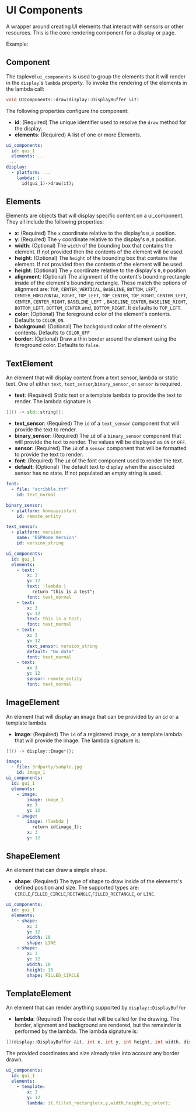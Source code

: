 # UI Components

A wrapper around creating UI elements that interact with sensors or other resources.  This is the core rendering component for a display or page.

Example:

## Component

The toplevel `ui_components` is used to group the elements that it will render in the `display`'s `lambda` property.  To invoke the rendering of the elements in the lambda call:

```cpp
void UIComponents::draw(display::DisplayBuffer &it)
```

The following properties configure the component:

- **id**: (Required) The unique identifier used to resolve the `draw` method for the display.
- **elements**: (Required) A list of one or more Elements.

```yaml
ui_components:
  id: gui_1
  elements: ...
 ...
display:
  - platform: ...
    lambda: |-
      id(gui_1)->draw(it);
```

## Elements

Elements are objects that will display specific content on a ui_component.  They all include the following properties:

- **x**: (Required) The `x` coordinate relative to the display's `0,0` position.
- **y**: (Required) The `y` coordinate relative to the display's `0,0` position.
- **width**: (Optional) The `width` of the bounding box that contains the element.  If not provided then the contents of the element will be used.
- **height**: (Optional) The `height` of the bounding box that contains the element.  If not provided then the contents of the element will be used.
- **height**: (Optional) The `y` coordinate relative to the display's `0,0` position.
- **alignment**: (Optional) The alignment of the content's bounding rectangle inside of the element's bounding rectangle.  These match the options of alignment are: `TOP`, `CENTER_VERTICAL`, `BASELINE`, `BOTTOM`, `LEFT`, `CENTER_HORIZONTAL`, `RIGHT`, `TOP_LEFT`, `TOP_CENTER`, `TOP_RIGHT`, `CENTER_LEFT`, `CENTER`, `CENTER_RIGHT`, `BASELINE_LEFT `, `BASELINE_CENTER`, `BASELINE_RIGHT`, `BOTTOM_LEFT`, `BOTTOM_CENTER` and, `BOTTOM_RIGHT`.  It defaults to `TOP_LEFT`.
- **color**: (Optional) The foreground color of the element's contents.  Defaults to `COLOR_ON`.
- **background**: (Optional) The background color of the element's contents.  Defaults to `COLOR_OFF`
- **border**: (Optional) Draw a thin border around the element using the foreground color.  Defaults to `false`.

## TextElement

An element that will display content from a text sensor, lambda or static text.  One of either `text`, `text_sensor`,`binary_sensor`, or `sensor` is required.

- **text**: (Required) Static text or a template lambda to provide the text to render.  The lambda signature is
```c++
[]() -> std::string{};
```
- **text_sensor**: (Required) The `id` of a `text_sensor` component that will provide the text to render.
- **binary_sensor**: (Required) The `id` of a `binary_sensor` component that will provide the text to render.  The values will be displayed as `ON` or `OFF`.
- **sensor**: (Required) The `id` of a `sensor` component that will be formatted to provide the text to render.
- **font**: (Required) The `id` of the font component used to render the text.
- **default**: (Optional) The default text to display when the associated sensor has no state.  If not populated an empty string is used.

```yaml
font:
  - file: "scribble.ttf"
    id: text_normal

binary_sensor:
  - platform: homeassistant
    id: remote_entity

text_sensor:
  - platform: version
    name: "ESPHome Version"
    id: version_string

ui_components:
  id: gui_1
  elements:
    - text:
        x: 3
        y: 12
        text: !lambda |
          return "this is a test";
        font: text_normal
    - text:
        x: 3
        y: 12
        text: this is a test;
        font: text_normal
    - text:
        x: 3
        y: 12
        text_sensor: version_string
        default: "No data"
        font: text_normal
    - text:
        x: 3
        y: 12
        sensor: remote_entity
        font: text_normal
```

## ImageElement

An element that will display an image that can be provided by an `id` or a template lambda.

- **image**: (Required) The `id` of a registered image, or a template lambda that will provide the image. The lambda signature is:
```c++
[]() -> display::Image*{};
```
```yaml
image:
  - file: 3rdparty/sample.jpg
    id: image_1
ui_components:
  id: gui_1
  elements:
    - image:
        image: image_1
        x: 3
        y: 12
    - image:
        image: !lambda |
          return id(image_1);
        x: 3
        y: 12
```

## ShapeElement

An element that can draw a simple shape.

- **shape**: (Required) The type of shape to draw inside of the elements's defined position and size.  The supported types are: `CIRCLE`,`FILLED_CIRCLE`,`RECTANGLE`,`FILLED_RECTANGLE`, or `LINE`.

```yaml
ui_components:
  id: gui_1
  elements:
    - shape:
        x: 3
        y: 12
        width: 10
        shape: LINE
    - shape:
        x: 3
        y: 12
        width: 10
        height: 15
        shape: FILLED_CIRCLE
```

## TemplateElement

An element that can render anything supported by `display::DisplayBuffer`

- **lambda**: (Required) The code that will be called for the drawing.  The border, alignment and background are rendered, but the remainder is performed by the lambda.  The lambda signature is:
```c++
[](display::DisplayBuffer &it, int x, int y, int height, int width, display::TextAlign align, Color fg_color, Color bg_color) -> void {};
```
The provided coordinates and size already take into account any border drawn.

```yaml
ui_components:
  id: gui_1
  elements:
    - template:
        x: 3
        y: 12
        lambda: it.filled_rectangle(x,y,width,height,bg_color);
```
